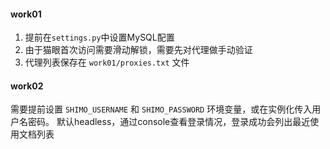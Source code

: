 #### work01

1. 提前在`settings.py`中设置MySQL配置
2. 由于猫眼首次访问需要滑动解锁，需要先对代理做手动验证
3. 代理列表保存在 `work01/proxies.txt` 文件


#### work02

需要提前设置 `SHIMO_USERNAME` 和 `SHIMO_PASSWORD` 环境变量，或在实例化传入用户名密码。
默认headless，通过console查看登录情况，登录成功会列出最近使用文档列表

